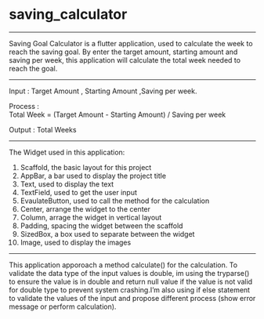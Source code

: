 # saving_calculator

---------------------------------------------------------------------------
Saving Goal Calculator is a flutter application, used to calculate the week to reach the saving goal. By enter the target amount, starting amount and saving per week, this application will calculate the total week needed to reach the goal.

---------------------------------------------------------------------------
Input : Target Amount , Starting Amount ,Saving per week.

Process :                  
Total Week = (Target Amount - Starting Amount) / Saving per week
                                    

Output : Total Weeks

---------------------------------------------------------------------------
The Widget used in this application:
1. Scaffold, the basic layout for this project
2. AppBar, a bar used to display the project title 
3. Text, used to display the text 
4. TextField, used to get the user input 
5. EvaulateButton, used to call the method for the calculation
6. Center, arrange the widget to the center 
7. Column, arrage the widget in vertical layout 
8. Padding, spacing the widget between the scaffold
9. SizedBox, a box used to separate between the widget 
10. Image, used to display the images

---------------------------------------------------------------------------
This application apporoach a method calculate() for the calculation.
To validate the data type of the input values is double, im using the tryparse() to ensure the value is in double and return null value if the value is not valid for double type to prevent system crashing.I’m also using if else statement to validate the values of the input and propose different process (show error message or perform calculation).